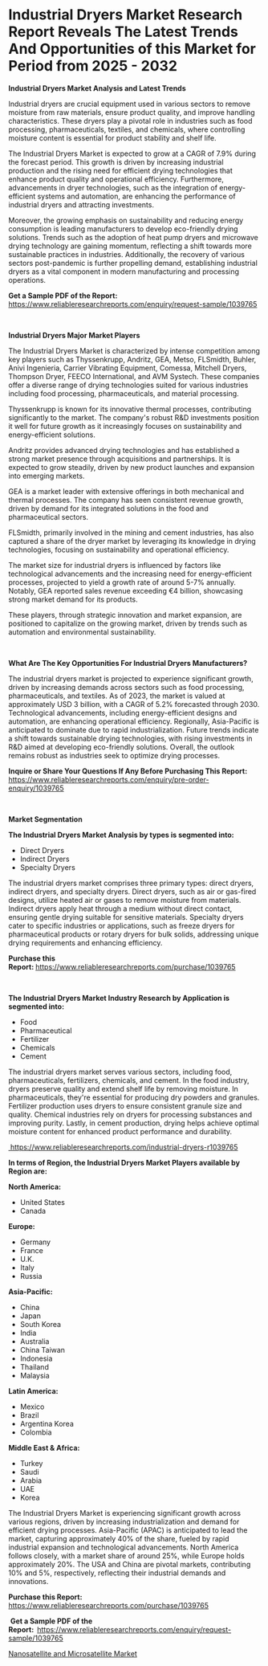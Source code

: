 <p><h1>Industrial Dryers Market Research Report Reveals The Latest Trends And Opportunities of this Market for Period from 2025 - 2032</h1></p><p><strong>Industrial Dryers Market Analysis and Latest Trends</strong></p>
<p><p>Industrial dryers are crucial equipment used in various sectors to remove moisture from raw materials, ensure product quality, and improve handling characteristics. These dryers play a pivotal role in industries such as food processing, pharmaceuticals, textiles, and chemicals, where controlling moisture content is essential for product stability and shelf life.</p><p>The Industrial Dryers Market is expected to grow at a CAGR of 7.9% during the forecast period. This growth is driven by increasing industrial production and the rising need for efficient drying technologies that enhance product quality and operational efficiency. Furthermore, advancements in dryer technologies, such as the integration of energy-efficient systems and automation, are enhancing the performance of industrial dryers and attracting investments.</p><p>Moreover, the growing emphasis on sustainability and reducing energy consumption is leading manufacturers to develop eco-friendly drying solutions. Trends such as the adoption of heat pump dryers and microwave drying technology are gaining momentum, reflecting a shift towards more sustainable practices in industries. Additionally, the recovery of various sectors post-pandemic is further propelling demand, establishing industrial dryers as a vital component in modern manufacturing and processing operations.</p></p>
<p><strong>Get a Sample PDF of the Report:&nbsp;</strong> <a href="https://www.reliableresearchreports.com/enquiry/request-sample/1039765?utm_campaign=3093&utm_medium=2&utm_source=Github&utm_content=ia&utm_term=08042025&utm_id=industrial-dryers">https://www.reliableresearchreports.com/enquiry/request-sample/1039765</a></p>
<p>&nbsp;</p>
<p><strong>Industrial Dryers Major Market Players</strong></p>
<p><p>The Industrial Dryers Market is characterized by intense competition among key players such as Thyssenkrupp, Andritz, GEA, Metso, FLSmidth, Buhler, Anivi Ingenieria, Carrier Vibrating Equipment, Comessa, Mitchell Dryers, Thompson Dryer, FEECO International, and AVM Systech. These companies offer a diverse range of drying technologies suited for various industries including food processing, pharmaceuticals, and material processing.</p><p>Thyssenkrupp is known for its innovative thermal processes, contributing significantly to the market. The company's robust R&D investments position it well for future growth as it increasingly focuses on sustainability and energy-efficient solutions.</p><p>Andritz provides advanced drying technologies and has established a strong market presence through acquisitions and partnerships. It is expected to grow steadily, driven by new product launches and expansion into emerging markets.</p><p>GEA is a market leader with extensive offerings in both mechanical and thermal processes. The company has seen consistent revenue growth, driven by demand for its integrated solutions in the food and pharmaceutical sectors. </p><p>FLSmidth, primarily involved in the mining and cement industries, has also captured a share of the dryer market by leveraging its knowledge in drying technologies, focusing on sustainability and operational efficiency.</p><p>The market size for industrial dryers is influenced by factors like technological advancements and the increasing need for energy-efficient processes, projected to yield a growth rate of around 5-7% annually. Notably, GEA reported sales revenue exceeding €4 billion, showcasing strong market demand for its products.</p><p>These players, through strategic innovation and market expansion, are positioned to capitalize on the growing market, driven by trends such as automation and environmental sustainability.</p></p>
<p>&nbsp;</p>
<p><strong>What Are The Key Opportunities For Industrial Dryers Manufacturers?</strong></p>
<p><p>The industrial dryers market is projected to experience significant growth, driven by increasing demands across sectors such as food processing, pharmaceuticals, and textiles. As of 2023, the market is valued at approximately USD 3 billion, with a CAGR of 5.2% forecasted through 2030. Technological advancements, including energy-efficient designs and automation, are enhancing operational efficiency. Regionally, Asia-Pacific is anticipated to dominate due to rapid industrialization. Future trends indicate a shift towards sustainable drying technologies, with rising investments in R&D aimed at developing eco-friendly solutions. Overall, the outlook remains robust as industries seek to optimize drying processes.</p></p>
<p><strong>Inquire or Share Your Questions If Any Before Purchasing This Report:</strong> <a href="https://www.reliableresearchreports.com/enquiry/pre-order-enquiry/1039765?utm_campaign=3093&utm_medium=2&utm_source=Github&utm_content=ia&utm_term=08042025&utm_id=industrial-dryers">https://www.reliableresearchreports.com/enquiry/pre-order-enquiry/1039765</a></p>
<p>&nbsp;</p>
<p><strong>Market Segmentation</strong></p>
<p><strong>The Industrial Dryers Market Analysis by types is segmented into:</strong></p>
<p><ul><li>Direct Dryers</li><li>Indirect Dryers</li><li>Specialty Dryers</li></ul></p>
<p><p>The industrial dryers market comprises three primary types: direct dryers, indirect dryers, and specialty dryers. Direct dryers, such as air or gas-fired designs, utilize heated air or gases to remove moisture from materials. Indirect dryers apply heat through a medium without direct contact, ensuring gentle drying suitable for sensitive materials. Specialty dryers cater to specific industries or applications, such as freeze dryers for pharmaceutical products or rotary dryers for bulk solids, addressing unique drying requirements and enhancing efficiency.</p></p>
<p><strong>Purchase this Report:&nbsp;</strong><a href="https://www.reliableresearchreports.com/purchase/1039765?utm_campaign=3093&utm_medium=2&utm_source=Github&utm_content=ia&utm_term=08042025&utm_id=industrial-dryers">https://www.reliableresearchreports.com/purchase/1039765</a></p>
<p>&nbsp;</p>
<p><strong>The Industrial Dryers Market Industry Research by Application is segmented into:</strong></p>
<p><ul><li>Food</li><li>Pharmaceutical</li><li>Fertilizer</li><li>Chemicals</li><li>Cement</li></ul></p>
<p><p>The industrial dryers market serves various sectors, including food, pharmaceuticals, fertilizers, chemicals, and cement. In the food industry, dryers preserve quality and extend shelf life by removing moisture. In pharmaceuticals, they're essential for producing dry powders and granules. Fertilizer production uses dryers to ensure consistent granule size and quality. Chemical industries rely on dryers for processing substances and improving purity. Lastly, in cement production, drying helps achieve optimal moisture content for enhanced product performance and durability.</p></p>
<p><a href="https://www.reliableresearchreports.com/industrial-dryers-r1039765?utm_campaign=3093&utm_medium=2&utm_source=Github&utm_content=ia&utm_term=08042025&utm_id=industrial-dryers">&nbsp;https://www.reliableresearchreports.com/industrial-dryers-r1039765</a></p>
<p><strong>In terms of Region, the Industrial Dryers Market Players available by Region are:</strong></p>
<p>
    <p> <strong> North America: </strong>
        <ul>
            <li>United States</li>
            <li>Canada</li>
        </ul>
        </p> 
    <p> <strong> Europe: </strong>
        <ul>
            <li>Germany</li>
            <li>France</li>
            <li>U.K.</li>
            <li>Italy</li>
            <li>Russia</li>
        </ul>
        </p> 
    <p> <strong> Asia-Pacific: </strong>
        <ul>
            <li>China</li>
            <li>Japan</li>
            <li>South Korea</li>
            <li>India</li>
            <li>Australia</li>
            <li>China Taiwan</li>
            <li>Indonesia</li>
            <li>Thailand</li>
            <li>Malaysia</li>
        </ul>
        </p> 
    <p> <strong> Latin America: </strong>
        <ul>
            <li>Mexico</li>
            <li>Brazil</li>
            <li>Argentina Korea</li>
            <li>Colombia</li>
        </ul>
        </p> 
    <p> <strong> Middle East & Africa: </strong>
        <ul>
            <li>Turkey</li>
            <li>Saudi</li>
            <li>Arabia</li>
            <li>UAE</li>
            <li>Korea</li>
        </ul>
    </p>
    </p>
<p><p>The Industrial Dryers Market is experiencing significant growth across various regions, driven by increasing industrialization and demand for efficient drying processes. Asia-Pacific (APAC) is anticipated to lead the market, capturing approximately 40% of the share, fueled by rapid industrial expansion and technological advancements. North America follows closely, with a market share of around 25%, while Europe holds approximately 20%. The USA and China are pivotal markets, contributing 10% and 5%, respectively, reflecting their industrial demands and innovations.</p></p>
<p><strong>Purchase this Report: </strong><a href="https://www.reliableresearchreports.com/purchase/1039765?utm_campaign=3093&utm_medium=2&utm_source=Github&utm_content=ia&utm_term=08042025&utm_id=industrial-dryers">https://www.reliableresearchreports.com/purchase/1039765</a></p>
<p>&nbsp;<strong>Get a Sample PDF of the Report:&nbsp;&nbsp;</strong><a href="https://www.reliableresearchreports.com/enquiry/request-sample/1039765?utm_campaign=3093&utm_medium=2&utm_source=Github&utm_content=ia&utm_term=08042025&utm_id=industrial-dryers">https://www.reliableresearchreports.com/enquiry/request-sample/1039765</a></p>
<p><strong></strong></p>
<p><p><a href="https://github.com/ivvrgibi/Market-Research-Report-List-1/blob/main/nanosatellite-and-microsatellite-market.md?utm_campaign=3093&utm_medium=2&utm_source=Github&utm_content=ia&utm_term=08042025&utm_id=industrial-dryers">Nanosatellite and Microsatellite Market</a></p></p>